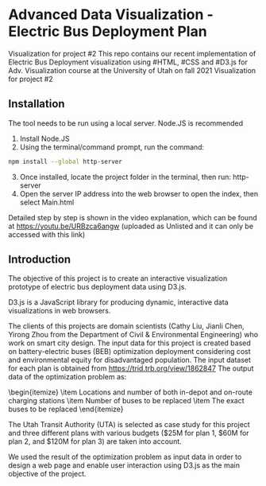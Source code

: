 # Advanced Data Visualization - Electric Bus Deployment Plan
Visualization for project #2
This repo contains our recent implementation of Electric Bus Deployment visualization using #HTML, #CSS and #D3.js for Adv. Visualization course at the University of Utah on fall 2021 Visualization for project #2
## Installation

The tool needs to be run using a local server. Node.JS is recommended

1. Install Node.JS
2. Using the terminal/command prompt, run the command: 

```bash
npm install --global http-server
``` 
3. Once installed, locate the project folder in the terminal, then run: http-server
4. Open the server IP address into the web browser to open the index, then select Main.html

Detailed step by step is shown in the video explanation, which can be found at https://youtu.be/URBzca6angw (uploaded as Unlisted and it can only be accessed with this link)

## Introduction
The objective of this project is to create an interactive visualization prototype of electric bus
deployment data using D3.js.

D3.js is a JavaScript library for producing dynamic, interactive data visualizations in web browsers.

The clients of this projects are domain scientists (Cathy Liu, Jianli Chen, Yirong Zhou from the Department of Civil \& Environmental Engineering) who work on smart city design.
The input data for this project is created based on battery-electric buses (BEB) optimization deployment considering cost and environmental equity for disadvantaged population.
The input dataset for each plan is obtained from https://trid.trb.org/view/1862847
The output data of the optimization problem as:

\begin{itemize}
    \item Locations and number of both in-depot and on-route charging stations
    \item Number of buses to be replaced
    \item The exact buses to be replaced
\end{itemize}

The Utah Transit Authority (UTA) is selected as case study for this project and three different plans with various budgets (\$25M for plan 1, \$60M for plan 2, and \$120M for plan 3) are taken into account.


We used the result of the optimization problem as input data in order to design a web page and enable user interaction using D3.js as the main objective of the project.

